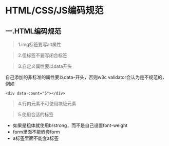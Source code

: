 # HTML/CSS/JS编码规范

## 一.HTML编码规范

>1.img标签要写alt属性

>2.但标签不要写闭合标签

>3.自定义属性要以data开头

自己添加的非标准的属性要以data-开头，否则w3c validator会认为是不规范的，例如

```
<div data-count="5"></div>
```


>4.行内元素不可使用块级元素

>5.使用合适的标签
* 如果是粗体就使用b/strong，而不是自己设置font-weight
* form里面不能嵌套form
* a标签里面不能套a标签






